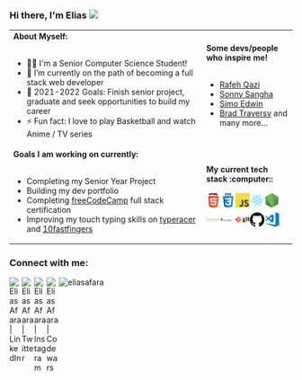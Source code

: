 ### Hi there, I'm Elias <a href="https://www.linkedin.com/in/eliasafara/" target="_blank"><img src="https://media.giphy.com/media/hvRJCLFzcasrR4ia7z/giphy.gif" width="25px"></a>

<table>
<tr>
<td>
<strong>About Myself:</strong>
<br>
<br>
  
- 👨‍💻 I'm a Senior Computer Science Student!
- 🌱 I’m currently on the path of becoming a full stack web developer
- 🥅 2021-2022 Goals: Finish senior project, graduate and seek opportunities to build my career
- ⚡ Fun fact: I love to play Basketball and watch Anime / TV series
</td>
<td>
<strong>Some devs/people who inspire me!</strong>
<br>
<br>
  
- [Rafeh Qazi](https://github.com/CleverProgrammer)
- [Sonny Sangha](https://github.com/sonnysangha)
- [Simo Edwin](https://github.com/developedbyed)
- [Brad Traversy](https://github.com/bradtraversy) and many more...
</td>
</tr>
<tr>
<td>
<strong>Goals I am working on currently:</strong>
<br>
<br>

- Completing my Senior Year Project
- Building my dev portfolio
- Completing [freeCodeCamp](https://www.freecodecamp.org/eliasafara) full stack certification
- Improving my touch typing skills on [typeracer](https://data.typeracer.com/pit/profile?user=eliasafara) and [10fastfingers](https://10fastfingers.com/user/2268814/)
</td>
<td>
<strong>My current tech stack :computer::</strong>
<br>
<br>
<img align="left" alt="HTML5" width="26px" src="https://raw.githubusercontent.com/github/explore/80688e429a7d4ef2fca1e82350fe8e3517d3494d/topics/html/html.png" />
<img align="left" alt="CSS3" width="26px" src="https://raw.githubusercontent.com/github/explore/80688e429a7d4ef2fca1e82350fe8e3517d3494d/topics/css/css.png" />
<img align="left" alt="JavaScript" width="26px" src="https://raw.githubusercontent.com/github/explore/80688e429a7d4ef2fca1e82350fe8e3517d3494d/topics/javascript/javascript.png" />
<img align="left" alt="ReactJS" width="26px" src="https://raw.githubusercontent.com/github/explore/80688e429a7d4ef2fca1e82350fe8e3517d3494d/topics/react/react.png" />
<img align="left" alt="NodeJS" width="26px" src="https://raw.githubusercontent.com/github/explore/80688e429a7d4ef2fca1e82350fe8e3517d3494d/topics/nodejs/nodejs.png" />
<br>
  <br>
  
<img align="left" alt="Express" width="26px" src="https://raw.githubusercontent.com/github/explore/80688e429a7d4ef2fca1e82350fe8e3517d3494d/topics/express/express.png" />
<img align="left" alt="Mongodb" width="26px" src="https://raw.githubusercontent.com/github/explore/80688e429a7d4ef2fca1e82350fe8e3517d3494d/topics/mongodb/mongodb.png" />
<img align="left" alt="Git" width="26px" src="https://raw.githubusercontent.com/github/explore/80688e429a7d4ef2fca1e82350fe8e3517d3494d/topics/git/git.png" />
<img align="left" alt="GitHub" width="26px" src="https://raw.githubusercontent.com/github/explore/78df643247d429f6cc873026c0622819ad797942/topics/github/github.png" />
<img align="left" alt="Visual Studio Code" width="26px" src="https://raw.githubusercontent.com/github/explore/80688e429a7d4ef2fca1e82350fe8e3517d3494d/topics/visual-studio-code/visual-studio-code.png" />
</td>
</tr>
</table>


### Connect with me:

[<img align="left" title="LinkedIn" alt="EliasAfara | LinkedIn" width="22px" src="https://cdn.jsdelivr.net/npm/simple-icons@v3/icons/linkedin.svg" />][linkedin]
[<img align="left" title="Twitter" alt="EliasAfara | Twitter" width="22px" src="https://cdn.jsdelivr.net/npm/simple-icons@v3/icons/twitter.svg" />][twitter]
[<img align="left" title="Instagram" alt="EliasAfara | Instagram" width="22px" src="https://cdn.jsdelivr.net/npm/simple-icons@v3/icons/instagram.svg" />][instagram]
[<img align="left" title="Codewars" alt="EliasAfara | Codewars" width="22px" src="https://cdn.jsdelivr.net/npm/simple-icons@v3/icons/codewars.svg" />][codewars]

[twitter]:https://twitter.com/thegrindev
[instagram]: https://www.instagram.com/eliasafara/
[linkedin]: https://www.linkedin.com/in/eliasafara/
[codewars]:https://www.codewars.com/users/EliasAfara

<p align="left"> <img src="https://komarev.com/ghpvc/?username=eliasafara&color=blueviolet" alt="eliasafara" /> </p></div>
